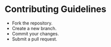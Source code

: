 # Contributing Guidelines

- Fork the repository.
- Create a new branch.
- Commit your changes.
- Submit a pull request.

